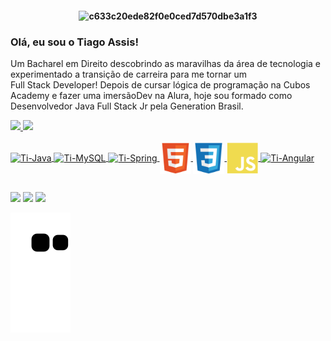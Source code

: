 
<h4 align="center">
 
![c633c20ede82f0e0ced7d570dbe3a1f3](https://user-images.githubusercontent.com/70382532/138322189-2db8df52-9dcb-40a0-88a8-c365466bd33d.gif)



### Olá, eu sou o Tiago Assis!

Um Bacharel em Direito descobrindo as maravilhas da área de tecnologia e experimentado a transição de carreira para me tornar um <br/>
Full Stack Developer! 
Depois de cursar lógica de programação na Cubos Academy e fazer uma imersãoDev na Alura, hoje sou formado como Desenvolvedor Java Full Stack Jr pela Generation Brasil.


<div>
  <a href="https://github.com/byTiagoAssis">
  <img height="180em" src="https://github-readme-stats.vercel.app/api?username=byTiagoAssis&show_icons=true&theme=dark&include_all_commits=true&count_private=true"/>
  <img height="182em" src="https://github-readme-stats.vercel.app/api/top-langs/?username=byTiagoAssis&layout=compact&langs_count=7&theme=dark"/>
</div>
   
  <div style="display: inline_block"><br>
  <img align="center" alt="Ti-Java"  width="60" src="https://cdn.jsdelivr.net/gh/devicons/devicon/icons/java/java-original-wordmark.svg">
  <img align="center" alt="Ti-MySQL" width="60" src="https://cdn.jsdelivr.net/gh/devicons/devicon/icons/mysql/mysql-original-wordmark.svg">
  <img align="center" alt="Ti-Spring"  width="60" src="https://cdn.jsdelivr.net/gh/devicons/devicon/icons/spring/spring-original-wordmark.svg">
  <img align="center" alt="Ti-HTML"  width="50" src="https://raw.githubusercontent.com/devicons/devicon/master/icons/html5/html5-original.svg">
  <img align="center" alt="Ti-CSS"  width="50" src="https://raw.githubusercontent.com/devicons/devicon/master/icons/css3/css3-original.svg">
  <img align="center" alt="Ti-Js"  width="50" src="https://raw.githubusercontent.com/devicons/devicon/master/icons/javascript/javascript-plain.svg">   
  <img align="center" alt="Ti-Angular"  width="100" src="https://img.shields.io/badge/Angular-DD0031?style=for-the-badge&logo=angular&logoColor=white"> 
  </div>
  
  ##
 
<div> 
  
  <a href="https://instagram.com/tf_assis" target="_blank"><img src="https://img.shields.io/badge/-Instagram-%23E4405F?style=for-the-badge&logo=instagram&logoColor=white" target="_blank"></a>
  <a href = "mailto:tiagoassis05@gmail.com"><img src="https://img.shields.io/badge/-Gmail-%23333?style=for-the-badge&logo=gmail&logoColor=white" target="_blank"></a>
  <a href="https://www.linkedin.com/in/bytiagoassis" target="_blank"><img src="https://img.shields.io/badge/-LinkedIn-%230077B5?style=for-the-badge&logo=linkedin&logoColor=white" target="_blank"></a> 

  
 ![Snake animation](https://github.com/byTiagoAssis/byTiagoAssis/blob/output/github-contribution-grid-snake.svg)
</div>
